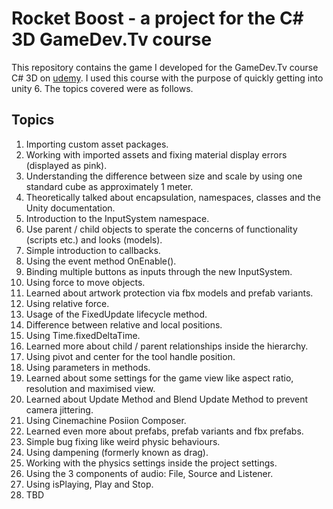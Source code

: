 #  Rocket Boost - a project for the C# 3D GameDev.Tv course

This repository contains the game I developed for the GameDev.Tv course C# 3D on [udemy](https://www.udemy.com/course/unitycourse2/). I used this course with the purpose of quickly getting into unity 6. The topics covered were as follows.

## Topics
1. Importing custom asset packages.
2. Working with imported assets and fixing material display errors (displayed as pink).
3. Understanding the difference between size and scale by using one standard cube as approximately 1 meter.
4. Theoretically talked about encapsulation, namespaces, classes and the Unity documentation.
5. Introduction to the InputSystem namespace.
6. Use parent / child objects to sperate the concerns of functionality (scripts etc.) and looks (models). 
7. Simple introduction to callbacks.
8. Using the event method OnEnable().
9. Binding multiple buttons as inputs through the new InputSystem.
10. Using force to move objects.
11. Learned about artwork protection via fbx models and prefab variants.
12. Using relative force.
13. Usage of the FixedUpdate lifecycle method.
14. Difference between relative and local positions.
15. Using Time.fixedDeltaTime.
16. Learned more about child / parent relationships inside the hierarchy.
17. Using pivot and center for the tool handle position.
18. Using parameters in methods.
19. Learned about some settings for the game view like aspect ratio, resolution and maximised view.
20. Learned about Update Method and Blend Update Method to prevent camera jittering.
21. Using Cinemachine Posiion Composer.
22. Learned even more about prefabs, prefab variants and fbx prefabs.
23. Simple bug fixing like weird physic behaviours.
24. Using dampening (formerly known as drag).
25. Working with the physics settings inside the project settings.
26. Using the 3 components of audio: File, Source and Listener.
27. Using isPlaying, Play and Stop.
28. TBD